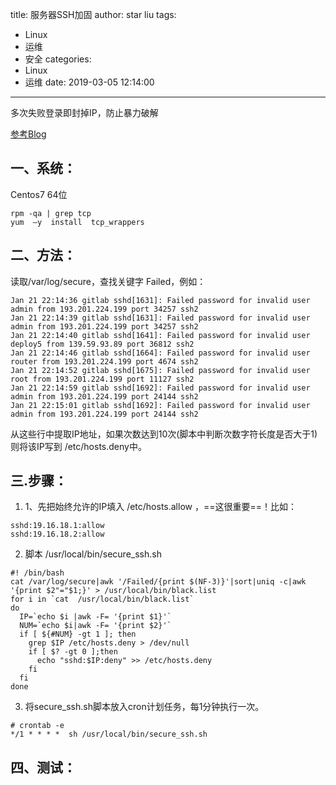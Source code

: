 title: 服务器SSH加固
author: star liu
tags:
  - Linux
  - 运维
  - 安全
categories:
  - Linux
  - 运维
date: 2019-03-05 12:14:00
---
多次失败登录即封掉IP，防止暴力破解
<!--more-->
[参考Blog](https://www.cnblogs.com/panblack/p/secure_ssh_auto_block.html)
## 一、系统：
Centos7 64位
```
rpm -qa | grep tcp
yum  –y  install  tcp_wrappers  
```
## 二、方法：
读取/var/log/secure，查找关键字 Failed，例如：
```
Jan 21 22:14:36 gitlab sshd[1631]: Failed password for invalid user admin from 193.201.224.199 port 34257 ssh2
Jan 21 22:14:39 gitlab sshd[1631]: Failed password for invalid user admin from 193.201.224.199 port 34257 ssh2
Jan 21 22:14:40 gitlab sshd[1641]: Failed password for invalid user deploy5 from 139.59.93.89 port 36812 ssh2
Jan 21 22:14:46 gitlab sshd[1664]: Failed password for invalid user router from 193.201.224.199 port 4674 ssh2
Jan 21 22:14:52 gitlab sshd[1675]: Failed password for invalid user root from 193.201.224.199 port 11127 ssh2
Jan 21 22:14:59 gitlab sshd[1692]: Failed password for invalid user admin from 193.201.224.199 port 24144 ssh2
Jan 21 22:15:01 gitlab sshd[1692]: Failed password for invalid user admin from 193.201.224.199 port 24144 ssh2
```
从这些行中提取IP地址，如果次数达到10次(脚本中判断次数字符长度是否大于1)则将该IP写到 /etc/hosts.deny中。
## 三.步骤：
1. 1、先把始终允许的IP填入 /etc/hosts.allow ，==这很重要==！比如：
```
sshd:19.16.18.1:allow
sshd:19.16.18.2:allow
```
2. 脚本 /usr/local/bin/secure_ssh.sh
```
#! /bin/bash
cat /var/log/secure|awk '/Failed/{print $(NF-3)}'|sort|uniq -c|awk '{print $2"="$1;}' > /usr/local/bin/black.list
for i in `cat  /usr/local/bin/black.list`
do
  IP=`echo $i |awk -F= '{print $1}'`
  NUM=`echo $i|awk -F= '{print $2}'`
  if [ ${#NUM} -gt 1 ]; then
    grep $IP /etc/hosts.deny > /dev/null
    if [ $? -gt 0 ];then
      echo "sshd:$IP:deny" >> /etc/hosts.deny
    fi
  fi
done
```
3. 将secure_ssh.sh脚本放入cron计划任务，每1分钟执行一次。
```
# crontab -e
*/1 * * * *  sh /usr/local/bin/secure_ssh.sh
```
## 四、测试：
